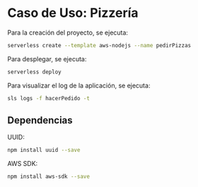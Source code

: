 # Caso de Uso: Pizzería

Para la creación del proyecto, se ejecuta:

```bash
serverless create --template aws-nodejs --name pedirPizzas
```

Para desplegar, se ejecuta:

```bash
serverless deploy
```

Para visualizar el log de la aplicación, se ejecuta:

```bash
sls logs -f hacerPedido -t
```

## Dependencias

UUID:

```bash
npm install uuid --save
```

AWS SDK:

```bash
npm install aws-sdk --save
```
